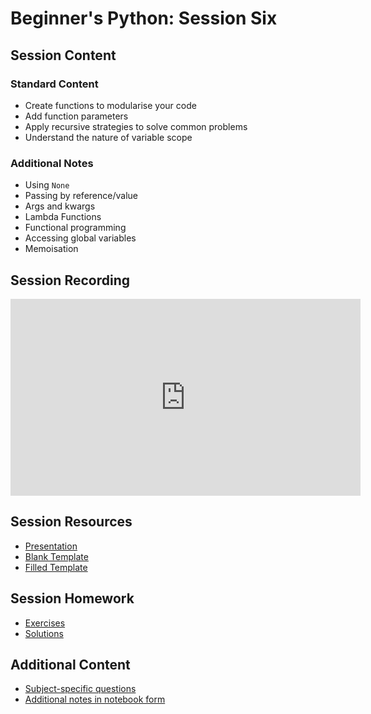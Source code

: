 # Beginner's Python: Session Six

## Session Content

### Standard Content

* Create functions to modularise your code
* Add function parameters
* Apply recursive strategies to solve common problems
* Understand the nature of variable scope

### Additional Notes
* Using `None`
* Passing by reference/value
* Args and kwargs
* Lambda Functions
* Functional programming
* Accessing global variables
* Memoisation

## Session Recording

<iframe width="560" height="315" src="https://www.youtube.com/embed/A7h1ZGwxQfw" frameborder="0" allow="accelerometer; autoplay; clipboard-write; encrypted-media; gyroscope; picture-in-picture" allowfullscreen></iframe>

## Session Resources

- [Presentation](https://github.com/warwickdatasciencesociety/beginners-python/blob/master/session-six/session_six_presentation.pptx?raw=true)
- [Blank Template](https://colab.research.google.com/github/warwickdatasciencesociety/beginners-python/blob/master/session-six/session_six_blank_template.ipynb)
- [Filled Template](https://colab.research.google.com/github/warwickdatasciencesociety/beginners-python/blob/master/session-six/session_six_filled_template.ipynb)

## Session Homework

- [Exercises](https://colab.research.google.com/github/warwickdatasciencesociety/beginners-python/blob/master/session-six/session_six_exercises.ipynb)
- [Solutions](https://colab.research.google.com/github/warwickdatasciencesociety/beginners-python/blob/master/session-six/session_six_solutions.ipynb)

## Additional Content

- [Subject-specific questions](https://warwickdatasciencesociety.github.io/beginners-python/session-six/subject_questions/)
- [Additional notes in notebook form](https://colab.research.google.com/github/warwickdatasciencesociety/beginners-python/blob/master/session-six/session_six_additional_content.ipynb)

